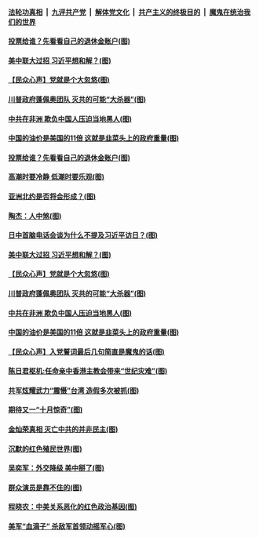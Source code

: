 

####  [法轮功真相](../../../../basic/blob/master/README.md?t=10020502) &nbsp;|&nbsp; [九评共产党](../../../../9ping.md/blob/master/README.md?t=10020502) &nbsp;|&nbsp; [解体党文化](../../../../jtdwh.md/blob/master/README.md?t=10020502)  &nbsp;|&nbsp; [共产主义的终极目的](../../../../gczydzjmd.md/blob/master/README.md?t=10020502) &nbsp;|&nbsp; [魔鬼在统治我们的世界](../../../../mgztzwmdsj.md/blob/master/README.md?t=10020502) 

#### [投票给谁？先看看自己的退休金账户(图)](../pages/p4/947924.md?t=10020502) 

#### [美中联大过招 习近平想和解？(图)](../pages/p4/947836.md?t=10020502) 

#### [【民众心声】党就是个大忽悠(图)](../pages/p4/947661.md?t=10020502) 

#### [川普政府蓬佩奥团队 灭共的可能“大杀器”(图)](../pages/p4/947700.md?t=10020502) 

#### [中共在非洲 欺负中国人压迫当地黑人(图)](../pages/p4/947714.md?t=10020502) 

#### [中国的油价是美国的11倍 这就是韭菜头上的政府重量(图)](../pages/p4/947723.md?t=10020502) 

#### [投票给谁？先看看自己的退休金账户(图)](../pages/p4/947924.md?t=10020502) 

#### [高潮时要冷静 低潮时要乐观(图)](../pages/p4/947844.md?t=10020502) 

#### [亚洲北约是否将会形成？(图)](../pages/p4/947841.md?t=10020502) 

#### [陶杰：人中煞(图)](../pages/p4/947842.md?t=10020502) 

#### [日中首脑电话会谈为什么不提及习近平访日？(图)](../pages/p4/947840.md?t=10020502) 

#### [美中联大过招 习近平想和解？(图)](../pages/p4/947836.md?t=10020502) 

#### [【民众心声】党就是个大忽悠(图)](../pages/p4/947661.md?t=10020502) 

#### [川普政府蓬佩奥团队 灭共的可能“大杀器”(图)](../pages/p4/947700.md?t=10020502) 

#### [中共在非洲 欺负中国人压迫当地黑人(图)](../pages/p4/947714.md?t=10020502) 

#### [中国的油价是美国的11倍 这就是韭菜头上的政府重量(图)](../pages/p4/947723.md?t=10020502) 

#### [【民众心声】入党誓词最后几句简直是魔鬼的话(图)](../pages/p4/947219.md?t=10020502) 

#### [陈日君枢机:任命亲中香港主教会带来“世纪灾难”(图)](../pages/p4/947717.md?t=10020502) 

#### [共军炫耀武力“震慑”台湾 造假多次被抓(图)](../pages/p4/947711.md?t=10020502) 

#### [期待又一“十月惊奇”(图)](../pages/p4/947708.md?t=10020502) 

#### [金灿荣真相 灭亡中共的并非民主(图)](../pages/p4/947641.md?t=10020502) 

#### [沉默的红色殖民世界(图)](../pages/p4/947624.md?t=10020502) 

#### [吴奕军：外交降级 美中掰了(图)](../pages/p4/947621.md?t=10020502) 

#### [群众演员是靠不住的(图)](../pages/p4/947619.md?t=10020502) 

#### [程晓农：中美关系恶化的红色政治基因(图)](../pages/p4/947617.md?t=10020502) 

#### [美军“血滴子” 杀敌军首领动摇军心(图)](../pages/p4/947616.md?t=10020502) 

